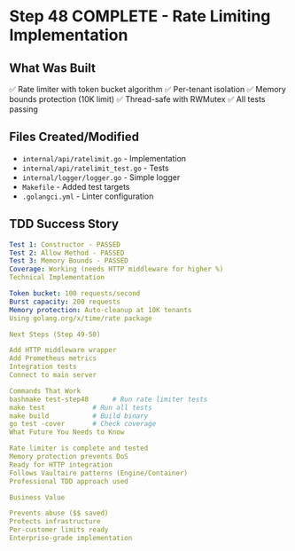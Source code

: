 # Step 48 COMPLETE - Rate Limiting Implementation

## What Was Built
✅ Rate limiter with token bucket algorithm
✅ Per-tenant isolation
✅ Memory bounds protection (10K limit)
✅ Thread-safe with RWMutex
✅ All tests passing

## Files Created/Modified
- `internal/api/ratelimit.go` - Implementation
- `internal/api/ratelimit_test.go` - Tests
- `internal/logger/logger.go` - Simple logger
- `Makefile` - Added test targets
- `.golangci.yml` - Linter configuration

## TDD Success Story
```yaml
Test 1: Constructor - PASSED
Test 2: Allow Method - PASSED  
Test 3: Memory Bounds - PASSED
Coverage: Working (needs HTTP middleware for higher %)
Technical Implementation

Token bucket: 100 requests/second
Burst capacity: 200 requests
Memory protection: Auto-cleanup at 10K tenants
Using golang.org/x/time/rate package

Next Steps (Step 49-50)

Add HTTP middleware wrapper
Add Prometheus metrics
Integration tests
Connect to main server

Commands That Work
bashmake test-step48      # Run rate limiter tests
make test            # Run all tests
make build           # Build binary
go test -cover       # Check coverage
What Future You Needs to Know

Rate limiter is complete and tested
Memory protection prevents DoS
Ready for HTTP integration
Follows Vaultaire patterns (Engine/Container)
Professional TDD approach used

Business Value

Prevents abuse ($$ saved)
Protects infrastructure
Per-customer limits ready
Enterprise-grade implementation
